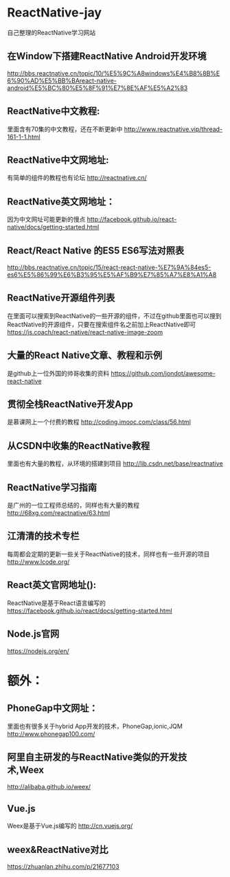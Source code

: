 # ReactNative-jay
自己整理的ReactNative学习网站

## 在Window下搭建ReactNative Android开发环境
http://bbs.reactnative.cn/topic/10/%E5%9C%A8windows%E4%B8%8B%E6%90%AD%E5%BB%BAreact-native-android%E5%BC%80%E5%8F%91%E7%8E%AF%E5%A2%83

## ReactNative中文教程:
里面含有70集的中文教程，还在不断更新中
http://www.reactnative.vip/thread-161-1-1.html
 

## ReactNative中文网地址:
有简单的组件的教程也有论坛
http://reactnative.cn/
 

## ReactNative英文网地址：
因为中文网址可能更新的慢点
http://facebook.github.io/react-native/docs/getting-started.html
 
 
 
## React/React Native 的ES5 ES6写法对照表
http://bbs.reactnative.cn/topic/15/react-react-native-%E7%9A%84es5-es6%E5%86%99%E6%B3%95%E5%AF%B9%E7%85%A7%E8%A1%A8
 
 
## ReactNative开源组件列表
在里面可以搜索到ReactNative的一些开源的组件，不过在github里面也可以搜到ReactNative的开源组件，只要在搜索组件名之前加上ReactNative即可
https://js.coach/react-native/react-native-image-zoom
 
 
## 大量的React Native文章、教程和示例
是github上一位外国的帅哥收集的资料
https://github.com/jondot/awesome-react-native
 
 
## 贯彻全栈ReactNative开发App
是慕课网上一个付费的教程
http://coding.imooc.com/class/56.html
 
 
 
## 从CSDN中收集的ReactNative教程
里面也有大量的教程，从环境的搭建到项目
http://lib.csdn.net/base/reactnative
 
 
## ReactNative学习指南
是广州的一位工程师总结的，同样也有大量的教程
http://68xg.com/reactnative/63.html
 
 
## 江清清的技术专栏
每周都会定期的更新一些关于ReactNative的技术，同样也有一些开源的项目
http://www.lcode.org/
 
 
## React英文官网地址():
ReactNative是基于React语言编写的
https://facebook.github.io/react/docs/getting-started.html
 

## Node.js官网
https://nodejs.org/en/
 
 
 
# 额外：
## PhoneGap中文网址：
里面也有很多关于hybrid App开发的技术，PhoneGap,ionic,JQM
http://www.phonegap100.com/
 
## 阿里自主研发的与ReactNative类似的开发技术,Weex
http://alibaba.github.io/weex/
 
## Vue.js
Weex是基于Vue.js编写的
http://cn.vuejs.org/
 
## weex&ReactNative对比
https://zhuanlan.zhihu.com/p/21677103
 
